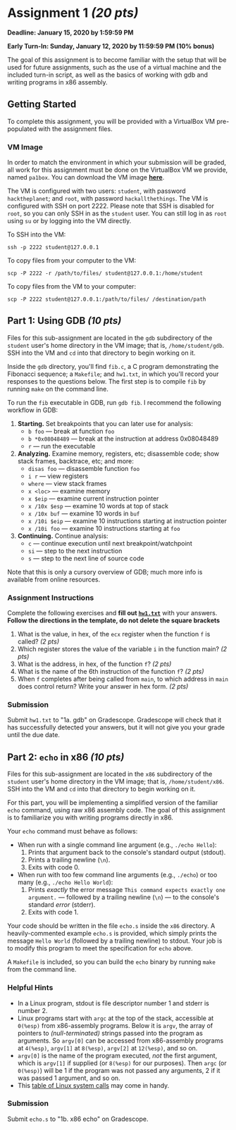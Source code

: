 # Assignment 1 *(20 pts)*

**Deadline: January 15, 2020 by 1:59:59 PM**

**Early Turn-In: Sunday, January 12, 2020 by 11:59:59 PM (10% bonus)**

The goal of this assignment is to become familiar with the setup that will be used for future
assignments, such as the use of a virtual machine and the included turn-in script, as well as the
basics of working with gdb and writing programs in x86 assembly.

## Getting Started

To complete this assignment, you will be provided with a VirtualBox VM pre-populated with the
assignment files.

### VM Image

In order to match the environment in which your submission will be graded, all work for this
assignment must be done on the VirtualBox VM we provide, named `pa1box`. You can download the VM
image [**here**](https://drive.google.com/uc?id=1thaE-D_uMTqgGl6xdcTrE19lgAgkb2H-&export=download).

The VM is configured with two users: `student`, with password `hacktheplanet`; and `root`, with
password `hackallthethings`. The VM is configured with SSH on port 2222. Please note that SSH is
disabled for `root`, so you can only SSH in as the `student` user. You can still log in as `root`
using `su` or by logging into the VM directly.

To SSH into the VM:

```
ssh -p 2222 student@127.0.0.1
```

To copy files from your computer to the VM:

```
scp -P 2222 -r /path/to/files/ student@127.0.0.1:/home/student
```

To copy files from the VM to your computer:

```
scp -P 2222 student@127.0.0.1:/path/to/files/ /destination/path
```

## Part 1: Using GDB *(10 pts)*

Files for this sub-assignment are located in the `gdb` subdirectory of the `student` user's home
directory in the VM image; that is, `/home/student/gdb`. SSH into the VM and `cd` into that
directory to begin working on it.

Inside the `gdb` directory, you'll find `fib.c`, a C program demonstrating the Fibonacci sequence;
a `Makefile`; and `hw1.txt`, in which you'll record your responses to the questions below. The
first step is to compile `fib` by running `make` on the command line.

To run the `fib` executable in GDB, run `gdb fib`.
I recommend the following workflow in GDB:

1. **Starting.** Set breakpoints that you can later use for analysis:
    - `b foo` &mdash; break at function `foo`
    - `b *0x08048489` &mdash; break at the instruction at address 0x08048489
    - `r` &mdash; run the executable
2. **Analyzing.** Examine memory, registers, etc; disassemble code; show stack frames, backtrace,
   etc; and more:
    - `disas foo` &mdash; disassemble function `foo`
    - `i r` &mdash; view registers
    - `where` &mdash; view stack frames
    - `x <loc>` &mdash; examine memory
    - `x $eip` &mdash; examine current instruction pointer
    - `x /10x $esp` &mdash; examine 10 words at top of stack
    - `x /10x buf` &mdash; examine 10 words in `buf`
    - `x /10i $eip` &mdash; examine 10 instructions starting at instruction pointer
    - `x /10i foo` &mdash; examine 10 instructions starting at `foo`
3. **Continuing.** Continue analysis:
    - `c` &mdash; continue execution until next breakpoint/watchpoint
    - `si` &mdash; step to the next instruction
    - `s` &mdash; step to the next line of source code

Note that this is only a cursory overview of GDB; much more info is available from online
resources.

### Assignment Instructions

Complete the following exercises and **fill out [`hw1.txt`](../resources/hw1.txt)** with your answers. 
**Follow the directions in the template, do not delete the square brackets**

1. What is the value, in hex, of the `ecx` register when the function `f` is called? *(2 pts)*
2. Which register stores the value of the variable `i` in the function main? *(2 pts)*
3. What is the address, in hex, of the function `f`? *(2 pts)*
4. What is the name of the 6th instruction of the function `f`? *(2 pts)*
5. When `f` completes after being called from `main`, to which address in `main` does control
   return? Write your answer in hex form. *(2 pts)*

### Submission

Submit `hw1.txt` to "1a. gdb" on Gradescope. 
Gradescope will check that it has successfully detected your answers, but it will not give you your grade
until the due date.

## Part 2: `echo` in x86 *(10 pts)*

Files for this sub-assignment are located in the `x86` subdirectory of the `student` user's home
directory in the VM image; that is, `/home/student/x86`. SSH into the VM and `cd` into that
directory to begin working on it.

For this part, you will be implementing a simplified version of the familiar `echo` command, using
raw x86 assembly code. The goal of this assignment is to familiarize you with writing programs
directly in x86.

Your `echo` command must behave as follows:

- When run with a single command line argument (e.g., `./echo Hello`):
    1. Prints that argument back to the console's standard output (stdout).
    2. Prints a trailing newline (`\n`).
    3. Exits with code 0.
- When run with too few command line arguments (e.g., `./echo`) or too many (e.g., `./echo Hello
  World`):
    1. Prints *exactly* the error message `This command expects exactly one argument.` &mdash;
       followed by a trailing newline (`\n`) &mdash; to the console's standard *error* (stderr).
    2. Exits with code 1.

Your code should be written in the file `echo.s` inside the `x86` directory. A heavily-commented
example `echo.s` is provided, which simply prints the message `Hello World` (followed by a trailing
newline) to stdout. Your job is to modify this program to meet the specification for `echo` above.

A `Makefile` is included, so you can build the `echo` binary by running `make` from the command line.

### Helpful Hints

- In a Linux program, stdout is file descriptor number 1 and stderr is number 2.
- Linux programs start with `argc` at the top of the stack, accessible at `0(%esp)` from
  x86-assembly programs. Below it is `argv`, the array of pointers to *(null-terminated)* strings
  passed into the program as arguments. So `argv[0]` can be accessed from x86-assembly programs at
  `4(%esp)`, `argv[1]` at `8(%esp)`, `argv[2]` at `12(%esp)`, and so on.
- `argv[0]` is the name of the program executed, *not* the first argument, which is `argv[1]` if
  supplied (or `8(%esp)` for our purposes). Then `argc` (or `0(%esp)`) will be 1 if the program was
  not passed any arguments, 2 if it was passed 1 argument, and so on.
- This [table of Linux system calls](https://syscalls.kernelgrok.com/) may come in handy.

### Submission


Submit `echo.s` to "1b. x86 echo" on Gradescope.


